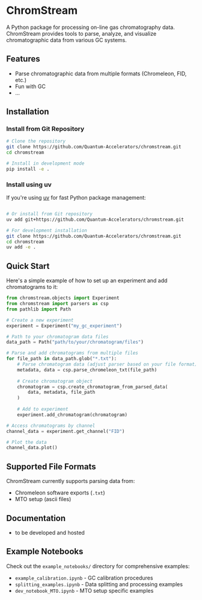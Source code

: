 # ChromStream

A Python package for processing on-line gas chromatography data. ChromStream provides tools to parse, analyze, and visualize chromatographic data from various GC systems.

## Features

- Parse chromatographic data from multiple formats (Chromeleon, FID, etc.)
- Fun with GC
- ...
## Installation


### Install from Git Repository

```bash
# Clone the repository
git clone https://github.com/Quantum-Accelerators/chromstream.git
cd chromstream

# Install in development mode
pip install -e .
```

### Install using uv

If you're using [uv](https://github.com/astral-sh/uv) for fast Python package management:

```bash

# Or install from Git repository
uv add git+https://github.com/Quantum-Accelerators/chromstream.git

# For development installation
git clone https://github.com/Quantum-Accelerators/chromstream.git
cd chromstream
uv add -e .
```

## Quick Start

Here's a simple example of how to set up an experiment and add chromatograms to it:

```python
from chromstream.objects import Experiment
from chromstream import parsers as csp
from pathlib import Path

# Create a new experiment
experiment = Experiment("my_gc_experiment")

# Path to your chromatogram data files
data_path = Path("path/to/your/chromatogram/files")

# Parse and add chromatograms from multiple files
for file_path in data_path.glob("*.txt"):
    # Parse chromatogram data (adjust parser based on your file format)
    metadata, data = csp.parse_chromeleon_txt(file_path)
    
    # Create chromatogram object
    chromatogram = csp.create_chromatogram_from_parsed_data(
        data, metadata, file_path
    )
    
    # Add to experiment
    experiment.add_chromatogram(chromatogram)

# Access chromatograms by channel
channel_data = experiment.get_channel("FID")

# Plot the data
channel_data.plot()
```


## Supported File Formats

ChromStream currently supports parsing data from:

- Chromeleon software exports (`.txt`)
- MTO setup (ascii files)

## Documentation

- to be developed and hosted

## Example Notebooks

Check out the `example_notebooks/` directory for comprehensive examples:

- `example_calibration.ipynb` - GC calibration procedures
- `splitting_examples.ipynb` - Data splitting and processing examples
- `dev_notebook_MTO.ipynb` - MTO setup specific examples

